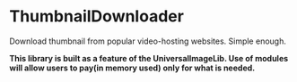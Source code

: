 # ThumbnailDownloader
Download thumbnail from popular video-hosting websites. Simple enough.

**This library is built as a feature of the UniversalImageLib. Use of modules will allow users to pay(in memory used) only for what is needed.**


